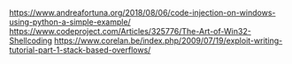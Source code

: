 https://www.andreafortuna.org/2018/08/06/code-injection-on-windows-using-python-a-simple-example/
https://www.codeproject.com/Articles/325776/The-Art-of-Win32-Shellcoding
https://www.corelan.be/index.php/2009/07/19/exploit-writing-tutorial-part-1-stack-based-overflows/
